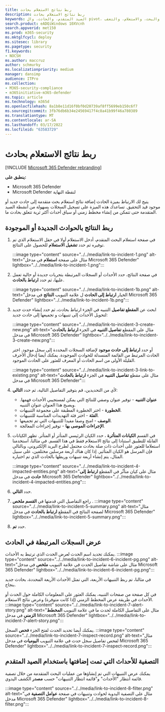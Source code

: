 ```yaml
---
title: ربط نتائج الاستعلام بحادث
description: ربط نتائج الاستعلام بحادث
keywords: الصيد المتقدم، والحادث، وال pivot، والكيانات، والصيد، والأحداث ذات الصلة، وصيد التهديدات عبر الإنترنت، والبحث، والاستعلام، والتعقب، Microsoft 365، Microsoft 365 Defender
search.product: eADQiWindows 10XVcnh
search.appverid: met150
ms.prod: m365-security
ms.mktglfcycl: deploy
ms.sitesec: library
ms.pagetype: security
f1.keywords:
- NOCSH
ms.author: maccruz
author: schmurky
ms.localizationpriority: medium
manager: dansimp
audience: ITPro
ms.collection:
- M365-security-compliance
- m365initiative-m365-defender
ms.topic: article
ms.technology: m365d
ms.openlocfilehash: 8a1b8e11d16f0bf0d20739af8ff5699eb150c6f7
ms.sourcegitcommit: 3fb76db6b34e24569417f4c8a41b99f46a780389
ms.translationtype: MT
ms.contentlocale: ar-SA
ms.lasthandoff: 03/17/2022
ms.locfileid: "63583729"
---
```

# <a name="link-query-results-to-an-incident"></a>ربط نتائج الاستعلام بحادث

[!INCLUDE [Microsoft 365 Defender rebranding](../includes/microsoft-defender.md)]


**ينطبق على:**
- Microsoft 365 Defender
- Microsoft Defender لنقطة النهاية

يتيح لك الارتباط بميزة الحادث إضافة نتائج استعلام بحث متقدمة إلى حادث جديد أو موجود قيد التحقيق. تساعدك هذه الميزة على تسجيل السجلات بسهولة من أنشطة الصيد المتقدمة حتى تتمكن من إنشاء مخطط زمني أو سياق أحداث أكثر ثرية تتعلق بحادث ما. 

## <a name="link-results-to-new-or-existing-incidents"></a>ربط النتائج بالحوادث الجديدة أو الموجودة

1. في صفحة استعلام البحث المتقدم، أدخل الاستعلام أولا في حقل الاستعلام الذي تم توفيره ثم حدد **تشغيل الاستعلام** للحصول على النتائج.

    :::image type="content" source="../../media/link-to-incident-1.png" alt-text="مثال على صفحة **استعلام** في مدخل Microsoft 365 Defender" lightbox="../../media/link-to-incident-1.png":::

2. في صفحة النتائج، حدد الأحداث أو السجلات المرتبطة بتحريات جديدة أو حالية تعمل عليها، ثم حدد **ارتباط بالحادث**.

    :::image type="content" source="../../media/link-to-incident-1b.png" alt-text="الخيار **ارتباط إلى الحادث** ل علامة التبويب **النتائج** في مدخل Microsoft 365 Defender" lightbox="../../media/link-to-incident-1b.png":::

3. ابحث عن **المقطع تفاصيل** التنبيه في الجزء ارتباط بحادث، ثم حدد إنشاء حدث جديد  لتحويل الأحداث إلى تنبيهات و تجميعها إلى حادث جديد:

    :::image type="content" source="../../media/link-to-incident-3-create-new.png" alt-text="مثال على المقطع **تفاصيل التنبيه** في الجزء **ارتباط بالحادث** في مدخل Microsoft 365 Defender" lightbox="../../media/link-to-incident-3-create-new.png":::
    
    أو حدد **ارتباط إلى حادث موجود** لإضافة السجلات المحددة إلى سجل موجود. اختر الحادث المرتبط من القائمة المنسدلة للحوادث الموجودة. يمكنك أيضا إدخال الأحرف القليلة الأولى من اسم الحادث أو المعرف للعثور على الحادث الموجود. 

    :::image type="content" source="../../media/link-to-incident-3-link-to-existing.png" alt-text="مثال على مقطع **تفاصيل التنبيه** في الجزء **ارتباط بالحادث** في مدخل Microsoft 365 Defender":::

4. لأي من التحديدين، قم بتوفير التفاصيل التالية، ثم حدد **التالي**:
      - **عنوان التنبيه** - توفير عنوان وصفي للنتائج التي يمكن لمستجيبي الأحداث فهمها. ويصبح هذا العنوان عنوان التنبيه.
      - **الخطورة** - اختر الخطورة المطبقة على مجموعة التنبيهات.
      - **الفئة** - اختر فئة التهديدات المناسبة للتنبيهات.
      - **الوصف** - امنح وصفا مفيدا للتنبيهات التي تم تجميعها.
      - **الإجراءات الموصى بها** - توفير إجراءات المعالجة.

5. في القسم **الكيانات المتأثرة** ، حدد الكيان الرئيسي المتأثر أو المتأثر. تظهر الكيانات القابلة للتطبيق استنادا إلى نتائج الاستعلام فقط في هذا القسم. في مثالنا، استخدمنا استعلاما للعثور على أحداث ذات صلة بحادث محتمل لطرح البريد الإلكتروني، وبالتالي فإن المرسل هو الكيان المتأثير. إذا كان هناك أربعة مرسلين مختلفين، على سبيل المثال، يتم إنشاء أربعة تنبيهات وربطها بالحادث الذي تم اختياره.

     :::image type="content" source="../../media/link-to-incident-4-impacted-entities.png" alt-text="مثال على كيان متأثّر في المقطع **ارتباط إلى حادث** في مدخل Microsoft 365 Defender" lightbox="../../media/link-to-incident-4-impacted-entities.png":::

1. حدد **التالي**.
1. راجع التفاصيل التي قدمتها في **القسم ملخص** .
     :::image type="content" source="../../media/link-to-incident-5-summary.png" alt-text="مثال لصفحة النتائج في المقطع **ارتباط بالحادث** في مدخل Microsoft 365 Defender" lightbox="../../media/link-to-incident-5-summary.png":::
     
1. حدد **تم**.

## <a name="view-linked-records-in-the-incident"></a>عرض السجلات المرتبطة في الحادث

يمكنك تحديد اسم الحدث لعرض الحدث الذي ترتبط به الأحداث.
     :::image type="content" source="../../media/link-to-incident-6-incident-pg.png" alt-text="مثال على شاشة تفاصيل الحدث في علامة التبويب **ملخص** في مدخل Microsoft 365 Defender" lightbox="../../media/link-to-incident-6-incident-pg.png":::

في مثالنا، تم ربط التنبيهات الأربعة، التي تمثل الأحداث الأربعة المحددة، بحادث جديد بنجاح. 

في كل صفحة من صفحات التنبيه، يمكنك العثور على المعلومات الكاملة حول الحدث أو الأحداث في طريقة عرض المخطط الزمني (إذا كانت متوفرة) وعرض نتائج الاستعلام.
     :::image type="content" source="../../media/link-to-incident-7-alert-story.png" alt-text="مثال على التفاصيل الكاملة لحدث ما في علامة التبويب **المخطط الزمني** في مدخل Microsoft 365 Defender" lightbox="../../media/link-to-incident-7-alert-story.png":::

يمكنك أيضا تحديد الحدث لفتح الجزء **فحص** السجل.
:::image type="content" source="../../media/link-to-incident-7-inspect-record.png" alt-text="مثال لفحص تفاصيل سجل حدث في علامة التبويب **اليوميات** في مدخل Microsoft 365 Defender" lightbox="../../media/link-to-incident-7-inspect-record.png":::

## <a name="filter-for-events-added-using-advanced-hunting"></a>التصفية للأحداث التي تمت إضافتها باستخدام الصيد المتقدم
يمكنك عرض التنبيهات التي تم إنشاؤها من عمليات البحث المتقدمة من خلال تصفية قائمة انتظار "الأحداث" و"قائمة انتظار التنبيهات" حسب **مصدر** الكشف اليدوي.

:::image type="content" source="../../media/link-to-incident-8-filter.png" alt-text="مثال على التصفية اليدوية لحوادث وتنبيهات في صفحة **عوامل التصفية** في مدخل Microsoft 365 Defender" lightbox="../../media/link-to-incident-8-filter.png":::
